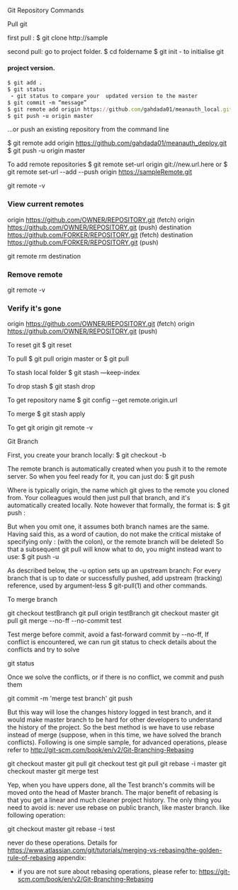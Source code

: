 Git Repository Commands

Pull git

first pull :
$ git clone http://sample

second pull:
go to project folder.
$ cd foldername
$ git init
	- to initialise git

#### project version.
```ruby
$ git add .
$ git status
 - git status to compare your  updated version to the master 
$ git commit -m “message”
$ git remote add origin https://github.com/gahdada01/meanauth_local.git
$ git push -u origin master
```

…or push an existing repository from the command line

$ git remote add origin https://github.com/gahdada01/meanauth_deploy.git
$ git push -u origin master


To add remote repositories
$ git remote set-url origin git://new.url.here
or
$ git remote set-url --add --push origin https://sampleRemote.git

git remote -v
### View current remotes
origin  https://github.com/OWNER/REPOSITORY.git (fetch)
origin  https://github.com/OWNER/REPOSITORY.git (push)
destination  https://github.com/FORKER/REPOSITORY.git (fetch)
destination  https://github.com/FORKER/REPOSITORY.git (push)

git remote rm destination
### Remove remote
git remote -v
### Verify it's gone
origin  https://github.com/OWNER/REPOSITORY.git (fetch)
origin  https://github.com/OWNER/REPOSITORY.git (push)



To reset git
$ git reset

To pull
$ git pull origin master or $ git pull

To stash local folder
$ git stash —keep-index

To drop stash
$ git stash drop 

To get repository name
$ git config --get remote.origin.url

To merge
$ git stash apply

To get git origin
git remote -v


Git Branch

First, you create your branch locally:
$ git checkout -b <branch-name>

The remote branch is automatically created when you push it to the remote server. So when you feel ready for it, you can just do:
$ git push <remote-name> <branch-name>

Where <remote-name> is typically origin, the name which git gives to the remote you cloned from. Your colleagues would then just pull that branch, and it's automatically created locally.
Note however that formally, the format is:
$ git push <remote-name> <local-branch-name>:<remote-branch-name>

But when you omit one, it assumes both branch names are the same. Having said this, as a word of caution, do not make the critical mistake of specifying only :<remote-branch-name> (with the colon), or the remote branch will be deleted!
So that a subsequent git pull will know what to do, you might instead want to use:
$ git push -u <remote-name> <local-branch-name>

As described below, the -u option sets up an upstream branch:
For every branch that is up to date or successfully pushed, add upstream (tracking) reference, used by argument-less $ git-pull(1) and other commands.


To merge branch

git checkout testBranch
git pull origin testBranch
git checkout master
git pull
git merge --no-ff --no-commit test

Test merge before commit, avoid a fast-forward commit by --no-ff,
If conflict is encountered, we can run git status to check details about the conflicts and try to solve

git status

Once we solve the conflicts, or if there is no conflict, we commit and push them

git commit -m 'merge test branch'
git push

But this way will lose the changes history logged in test branch, and it would make master branch to be hard for other developers to understand the history of the project.
So the best method is we have to use rebase instead of merge (suppose, when in this time, we have solved the branch conflicts).
Following is one simple sample, for advanced operations, please refer to http://git-scm.com/book/en/v2/Git-Branching-Rebasing

git checkout master
git pull
git checkout test
git pull
git rebase -i master
git checkout master
git merge test

Yep, when you have uppers done, all the Test branch's commits will be moved onto the head of Master branch. The major benefit of rebasing is that you get a linear and much cleaner project history.
The only thing you need to avoid is: never use rebase on public branch, like master branch.
like following operation:

git checkout master
git rebase -i test

never do these operations.
Details for https://www.atlassian.com/git/tutorials/merging-vs-rebasing/the-golden-rule-of-rebasing
appendix:
* if you are not sure about rebasing operations, please refer to: https://git-scm.com/book/en/v2/Git-Branching-Rebasing


